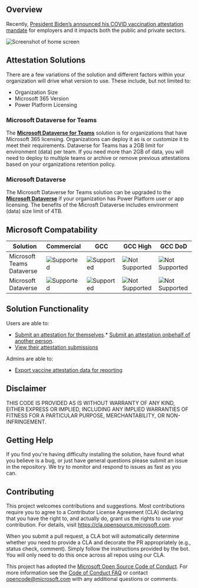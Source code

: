

## Overview

Recently, [President Biden’s announced his COVID vaccination attestation mandate](https://www.cbsnews.com/live-updates/biden-covid-19-vaccine-mandate-live-stream-today-2021-09-09/) for employers and it impacts both the public and private sectors.

![Screenshot of home screen](../../wiki/assets/home-screen-clean.png)

## Attestation Solutions

There are a few variations of the solution and different factors within your organization will drive what version to use.  These include, but not limited to:
*  Organization Size
*  Microsoft 365 Version
*  Power Platform Licensing

### Microsoft Dataverse for Teams

The **[Microsoft Dataverse for Teams](https://docs.microsoft.com/en-us/power-platform/admin/about-teams-environment)** solution is for organizations that have Microsoft 365 licensing.  Organizations can deploy it as is or customize it to meet their requirements. Dataverse for Teams has a 2GB limit for environment (data) per team.  If you need more than 2GB of data, you will need to deploy to multiple teams or archive or remove previous attestations based on your organizations retention policy.

### Microsoft Dataverse ###

The Microsoft Dataverse for Teams solution can be upgraded to the **[Microsoft Dataverse](https://docs.microsoft.com/en-us/powerapps/maker/data-platform/data-platform-intro)** if your organization has Power Platform user or app licensing.  The benefits of the Microsft Dataverse includes environment (data) size limit of 4TB.

## Microsoft Compatability

Solution|Commercial|GCC|GCC High|GCC DoD
-|-|-|-|-
Microsoft Teams Dataverse|![Supported](../../wiki/assets/supported.png)|![Supported](../../wiki/assets/supported.png)|![Not Supported](../../wiki/assets/not-supported.png)|![Not Supported](../../wiki/assets/not-supported.png)
Microsoft Dataverse|![Supported](../../wiki/assets/supported.png)|![Supported](../../wiki/assets/supported.png)|![Not Supported](../../wiki/assets/supported.png)|![Not Supported](../../wiki/assets/supported.png)

## Solution Functionality

Users are able to: 
*  [Submit an attestation for themselves](https://github.com/microsoft/mwx-teams-vaccine-attestation/wikiteams-dataverse/submit-attestation).*  [Submit an attestation onbehalf of another person](https://github.com/microsoft/mwx-teams-vaccine-attestation/wikiteams-dataverse/submit-attestation-onbehalf).
*  [View their attestation submissions](https://github.com/microsoft/mwx-teams-vaccine-attestation/wikiteams-dataverse/view-submissions)

Admins are able to:
*  [Export vaccine attestation data for reporting](https://github.com/microsoft/mwx-teams-vaccine-attestation/wikiteams-dataverse/exporting-attestation-data)

## Disclaimer

THIS CODE IS PROVIDED AS IS WITHOUT WARRANTY OF ANY KIND, EITHER EXPRESS OR IMPLIED, INCLUDING ANY IMPLIED WARRANTIES OF FITNESS FOR A PARTICULAR PURPOSE, MERCHANTABILITY, OR NON-INFRINGEMENT.

## Getting Help

If you find you're having difficulty installing the solution, have found what you believe is a bug, or just have general questions please submit an issue in the repository. We try to monitor and respond to issues as fast as you can.

## Contributing

This project welcomes contributions and suggestions.  Most contributions require you to agree to a
Contributor License Agreement (CLA) declaring that you have the right to, and actually do, grant us
the rights to use your contribution. For details, visit https://cla.opensource.microsoft.com.

When you submit a pull request, a CLA bot will automatically determine whether you need to provide
a CLA and decorate the PR appropriately (e.g., status check, comment). Simply follow the instructions
provided by the bot. You will only need to do this once across all repos using our CLA.

This project has adopted the [Microsoft Open Source Code of Conduct](https://opensource.microsoft.com/codeofconduct/).
For more information see the [Code of Conduct FAQ](https://opensource.microsoft.com/codeofconduct/faq/) or
contact [opencode@microsoft.com](mailto:opencode@microsoft.com) with any additional questions or comments.
